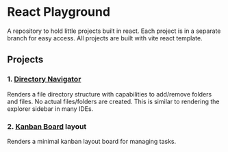# React Playground

A repository to hold little projects built in react. Each project is in a separate branch for easy access. All projects are built with vite react template. 

## Projects 

### 1. [Directory Navigator](https://github.com/amittras-pal/react-playground/tree/directory-navigation)
Renders a file directory structure with capabilities to add/remove folders and files. No actual files/folders are created. This is similar to rendering the explorer sidebar in many IDEs. 


### 2. [Kanban Board](https://github.com/amittras-pal/react-playground/tree/kanban-board) layout

Renders a minimal kanban layout board for managing tasks.
